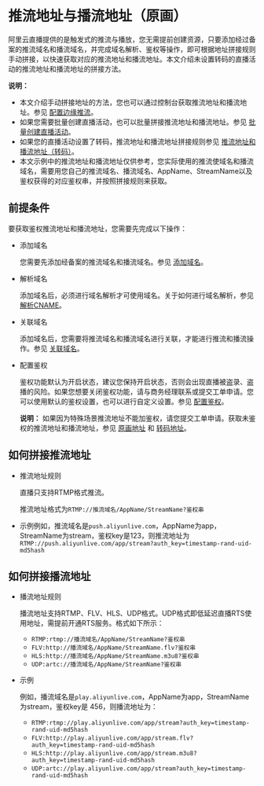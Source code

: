 # 推流地址与播流地址（原画）

阿里云直播提供的是触发式的推流与播放，您无需提前创建资源，只要添加经过备案的推流域名和播流域名，并完成域名解析、鉴权等操作，即可根据地址拼接规则手动拼接，以快速获取对应的推流地址和播流地址。本文介绍未设置转码的直播活动的推流地址和播流地址的拼接方法。

**说明：**

-   本文介绍手动拼接地址的方法，您也可以通过控制台获取推流地址和播流地址。参见 [配置边缘推流](/cn.zh-CN/用户指南/推播流配置/配置边缘推流.md)。
-   如果您需要批量创建直播活动，也可以批量拼接推流地址和播流地址。参见 [批量创建直播活动](/cn.zh-CN/用户指南/推播流配置/批量创建直播活动.md)。
-   如果您的直播活动设置了转码，推流地址和播流地址拼接规则参见 [推流地址和播流地址（转码）](/cn.zh-CN/用户指南/推播流配置/推流地址和播流地址/推流地址和播流地址（转码）.md)。
-   本文示例中的推流地址和播流地址仅供参考，您实际使用的推流使域名和播流域名，需要用您自己的推流域名、播流域名、AppName、StreamName以及鉴权获得的对应鉴权串，并按照拼接规则来获取。

## 前提条件

要获取鉴权推流地址和播流地址，您需要先完成以下操作：

-   添加域名

    您需要先添加经备案的推流域名和播流域名。参见 [添加域名](/cn.zh-CN/用户指南/域名管理/管理域名/添加域名.md)。

-   解析域名

    添加域名后，必须进行域名解析才可使用域名。关于如何进行域名解析，参见 [解析CNAME](/cn.zh-CN/用户指南/域名管理/解析CNAME.md)。

-   关联域名

    添加域名后，您需要将推流域名和播流域名进行关联，才能进行推流和播流操作。参见 [关联域名](/cn.zh-CN/用户指南/域名管理/管理域名/关联域名.md)。

-   配置鉴权

    鉴权功能默认为开启状态，建议您保持开启状态，否则会出现直播被盗录、盗播的风险。如果您想要关闭鉴权功能，请与商务经理联系或提交工单申请。您可以使用默认的鉴权设置，也可以进行自定义设置。参见 [配置鉴权](/cn.zh-CN/用户指南/域名管理/访问控制/配置鉴权.md)。

    **说明：** 如果因为特殊场景推流地址不能加鉴权，请您提交工单申请。获取未鉴权的推流地址和播流地址，参见 [原画地址](/cn.zh-CN/用户指南/推播流配置/推流地址和播流地址（未鉴权）/推流地址和播流地址（原画）.md) 和 [转码地址](/cn.zh-CN/用户指南/推播流配置/推流地址和播流地址（未鉴权）/推流地址和播流地址（转码）.md)。


## 如何拼接推流地址

-   推流地址规则

    直播只支持RTMP格式推流。

    推流地址格式为`RTMP://推流域名/AppName/StreamName?鉴权串`

-   示例例如，推流域名是`push.aliyunlive.com`，AppName为app，StreamName为stream，鉴权key是123，则推流地址为`RTMP://push.aliyunlive.com/app/stream?auth_key=timestamp-rand-uid-md5hash`

## 如何拼接播流地址

-   播流地址规则

    播流地址支持RTMP、FLV、HLS、UDP格式。UDP格式即低延迟直播RTS使用地址，需提前开通RTS服务。格式如下所示：

    -   `RTMP:rtmp://播流域名/AppName/StreamName?鉴权串`
    -   `FLV:http://播流域名/AppName/StreamName.flv?鉴权串`
    -   `HLS:http://播流域名/AppName/StreamName.m3u8?鉴权串`
    -   `UDP:artc://播流域名/AppName/StreamName?鉴权串`
-   示例

    例如，播流域名是`play.aliyunlive.com`，AppName为app，StreamName为stream，鉴权key是 456，则播流地址为：

    -   `RTMP:rtmp://play.aliyunlive.com/app/stream?auth_key=timestamp-rand-uid-md5hash`
    -   `FLV:http://play.aliyunlive.com/app/stream.flv?auth_key=timestamp-rand-uid-md5hash`
    -   `HLS:http://play.aliyunlive.com/app/stream.m3u8?auth_key=timestamp-rand-uid-md5hash`
    -   `UDP:artc://play.aliyunlive.com/app/stream?auth_key=timestamp-rand-uid-md5hash`

